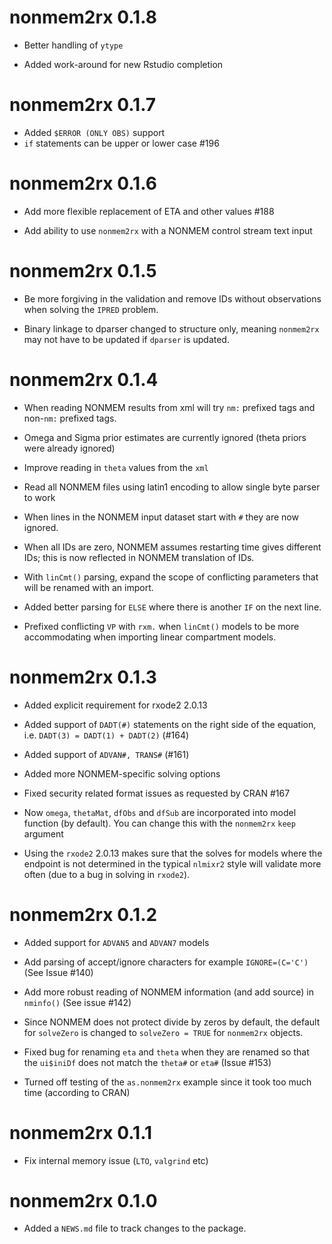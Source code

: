 # nonmem2rx 0.1.8

* Better handling of `ytype`

* Added work-around for new Rstudio completion

# nonmem2rx 0.1.7

* Added `$ERROR (ONLY OBS)` support
* `if` statements can be upper or lower case #196

# nonmem2rx 0.1.6

* Add more flexible replacement of ETA and other values #188

* Add ability to use `nonmem2rx` with a NONMEM control stream text input

# nonmem2rx 0.1.5

* Be more forgiving in the validation and remove IDs without
  observations when solving the `IPRED` problem.

* Binary linkage to dparser changed to structure only, meaning
  `nonmem2rx` may not have to be updated if `dparser` is updated.

# nonmem2rx 0.1.4

* When reading NONMEM results from xml will try `nm:` prefixed tags
  and non-`nm:` prefixed tags.

* Omega and Sigma prior estimates are currently ignored (theta priors
  were already ignored)

* Improve reading in `theta` values from the `xml`

* Read all NONMEM files using latin1 encoding to allow single byte
  parser to work

* When lines in the NONMEM input dataset start with `#` they are now
  ignored.

* When all IDs are zero, NONMEM assumes restarting
  time gives different IDs; this is now reflected in NONMEM
  translation of IDs.

* With `linCmt()` parsing, expand the scope of conflicting parameters
  that will be renamed with an import.

* Added better parsing for `ELSE` where there is another `IF` on the
  next line.

* Prefixed conflicting `VP` with `rxm.` when `linCmt()` models to be
  more accommodating when importing linear compartment models.

# nonmem2rx 0.1.3

* Added explicit requirement for rxode2 2.0.13

* Added support of `DADT(#)` statements on the right side of the
  equation, i.e. `DADT(3) = DADT(1) + DADT(2)` (#164)

* Added support of `ADVAN#, TRANS#` (#161)

* Added more NONMEM-specific solving options

* Fixed security related format issues as requested by CRAN #167

* Now `omega`, `thetaMat`, `dfObs` and `dfSub` are incorporated into
  model function (by default).  You can change this with the
  `nonmem2rx` `keep` argument

* Using the `rxode2` 2.0.13 makes sure that the solves for models
  where the endpoint is not determined in the typical `nlmixr2` style
  will validate more often (due to a bug in solving in `rxode2`).

# nonmem2rx 0.1.2

* Added support for `ADVAN5` and `ADVAN7` models

* Add parsing of accept/ignore characters for example `IGNORE=(C='C')`
  (See Issue #140)

* Add more robust reading of NONMEM information (and add source) in
  `nminfo()` (See issue #142)

* Since NONMEM does not protect divide by zeros by default, the
  default for `solveZero` is changed to `solveZero = TRUE` for
  `nonmem2rx` objects.

* Fixed bug for renaming `eta` and `theta` when they are renamed so
  that the `ui$iniDf` does not match the `theta#` or `eta#` (Issue
  #153)

* Turned off testing of the `as.nonmem2rx` example since it took too
  much time (according to CRAN)

# nonmem2rx 0.1.1

- Fix internal memory issue (`LTO`, `valgrind` etc)

# nonmem2rx 0.1.0

* Added a `NEWS.md` file to track changes to the package.
